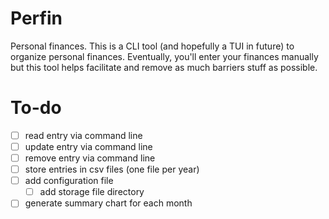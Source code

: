 # Perfin

Personal finances. This is a CLI tool (and hopefully a TUI in future) to organize personal finances. Eventually, you'll enter your finances manually but this tool helps facilitate and remove as much barriers stuff as possible.

# To-do

- [ ] read entry via command line
- [ ] update entry via command line
- [ ] remove entry via command line
- [ ] store entries in csv files (one file per year)
- [ ] add configuration file
  - [ ] add storage file directory
- [ ] generate summary chart for each month
